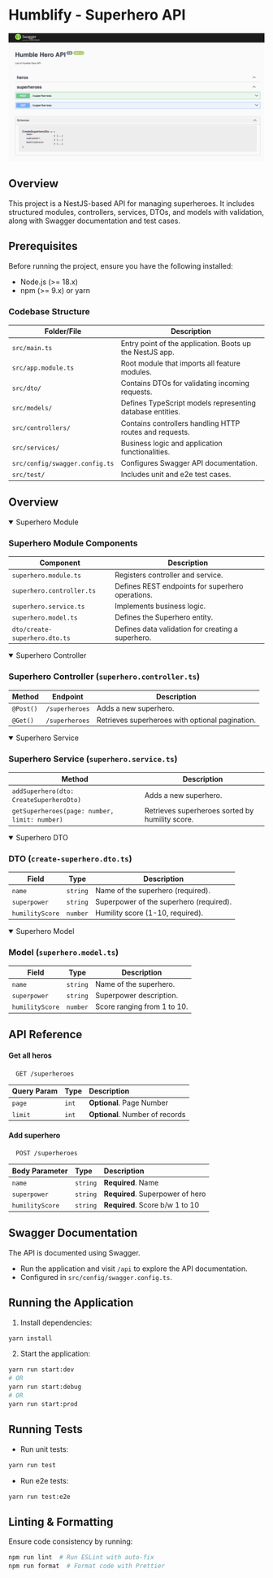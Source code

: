 # Humblify - Superhero API

![alt text](image.png)

## Overview
This project is a NestJS-based API for managing superheroes. It includes structured modules, controllers, services, DTOs, and models with validation, along with Swagger documentation and test cases.

## Prerequisites
Before running the project, ensure you have the following installed:
- Node.js (>= 18.x)
- npm (>= 9.x) or yarn

### Codebase Structure
| Folder/File | Description |
|------------|-------------|
| `src/main.ts` | Entry point of the application. Boots up the NestJS app. |
| `src/app.module.ts` | Root module that imports all feature modules. |
| `src/dto/` | Contains DTOs for validating incoming requests. |
| `src/models/` | Defines TypeScript models representing database entities. |
| `src/controllers/` | Contains controllers handling HTTP routes and requests. |
| `src/services/` | Business logic and application functionalities. |
| `src/config/swagger.config.ts` | Configures Swagger API documentation. |
| `src/test/` | Includes unit and e2e test cases. |

## Overview
<details open>
<summary>Superhero Module</summary>

### Superhero Module Components
| Component | Description |
|-----------|-------------|
| `superhero.module.ts` | Registers controller and service. |
| `superhero.controller.ts` | Defines REST endpoints for superhero operations. |
| `superhero.service.ts` | Implements business logic. |
| `superhero.model.ts` | Defines the Superhero entity. |
| `dto/create-superhero.dto.ts` | Defines data validation for creating a superhero. |
</details>

<details open>
<summary>Superhero Controller</summary>

### Superhero Controller (`superhero.controller.ts`)
| Method | Endpoint | Description |
|--------|---------|-------------|
| `@Post()` | `/superheroes` | Adds a new superhero. |
| `@Get()` | `/superheroes` | Retrieves superheroes with optional pagination. |

</details>

<details open>
<summary>Superhero Service</summary>

### Superhero Service (`superhero.service.ts`)
| Method | Description |
|--------|-------------|
| `addSuperhero(dto: CreateSuperheroDto)` | Adds a new superhero. |
| `getSuperheroes(page: number, limit: number)` | Retrieves superheroes sorted by humility score. |

</details>

<details open>
<summary>Superhero DTO</summary>

### DTO (`create-superhero.dto.ts`)
| Field | Type | Description |
|--------|------|-------------|
| `name` | `string` | Name of the superhero (required). |
| `superpower` | `string` | Superpower of the superhero (required). |
| `humilityScore` | `number` | Humility score (1-10, required). |

</details>

<details open>
<summary>Superhero Model</summary>

### Model (`superhero.model.ts`)
| Field | Type | Description |
|--------|------|-------------|
| `name` | `string` | Name of the superhero. |
| `superpower` | `string` | Superpower description. |
| `humilityScore` | `number` | Score ranging from 1 to 10. |

</details>

## API Reference

#### Get all heros

```http
  GET /superheroes
```

| Query Param | Type     | Description                |
| :-------- | :------- | :------------------------- |
| `page` | `int` | **Optional**. Page Number |
| `limit` | `int` | **Optional**. Number of records |

#### Add superhero

```http
  POST /superheroes
```

| Body Parameter | Type     | Description                       |
| :-------- | :------- | :-------------------------------- |
| `name`      | `string` | **Required**. Name |
| `superpower`| `string` | **Required**. Superpower of hero |
| `humilityScore`| `string` | **Required**. Score b/w 1 to 10 |

## Swagger Documentation
The API is documented using Swagger.
- Run the application and visit `/api` to explore the API documentation.
- Configured in `src/config/swagger.config.ts`.

## Running the Application
1. Install dependencies:
```sh
yarn install
   ```
2. Start the application:
```sh
yarn run start:dev
# OR
yarn run start:debug
# OR
yarn run start:prod
```

## Running Tests
- Run unit tests:
```sh
yarn run test
```
- Run e2e tests:
```sh
yarn run test:e2e
```

## Linting & Formatting
Ensure code consistency by running:

```sh
npm run lint  # Run ESLint with auto-fix
npm run format  # Format code with Prettier
```

